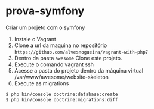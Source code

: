 # prova-symfony
Criar um projeto com o symfony

1. Instale o Vagrant
2. Clone a url da maquina no repositório ``` https://github.com/alvesnogueira/vagrant-with-php7 ```
3. Dentro da pasta ``` awesome ``` Clone este projeto.
4. Execute o comando vagrant ssh
5. Acesse a pasta do projeto dentro da máquina virtual /var/www/awesome/website-skeleton
6. Execute as migrations

```html
$ php bin/console doctrine:database:create
$ php bin/console doctrine:migrations:diff

```
